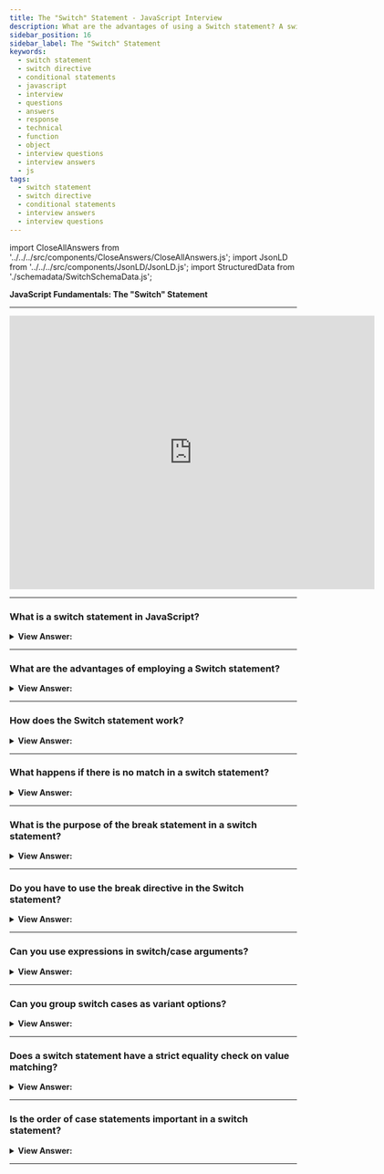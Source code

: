 ```yaml
---
title: The "Switch" Statement - JavaScript Interview
description: What are the advantages of using a Switch statement? A switch statement can replace multiple if checks, it is more descriptive, and easier to read. 
sidebar_position: 16
sidebar_label: The "Switch" Statement
keywords:
  - switch statement
  - switch directive
  - conditional statements
  - javascript
  - interview
  - questions
  - answers
  - response
  - technical
  - function
  - object
  - interview questions
  - interview answers
  - js
tags:
  - switch statement
  - switch directive
  - conditional statements
  - interview answers
  - interview questions
---
```


import CloseAllAnswers from '../../../src/components/CloseAnswers/CloseAllAnswers.js';
import JsonLD from '../../../src/components/JsonLD/JsonLD.js';
import StructuredData from './schemadata/SwitchSchemaData.js';

<JsonLD data={StructuredData} />

<head>
  <title>The Switch Statement | JavaScript Frontend Phone Interview</title>
</head>

**JavaScript Fundamentals: The "Switch" Statement**

---

<div class='videoWrapper'>
<iframe
    width="640"
    height="480"
    src="https://www.youtube.com/embed/Sxjy2d7Ldck"
    frameborder="0"
    allow="autoplay; encrypted-media"
    allowfullscreen
>
</iframe>
</div>

---

<CloseAllAnswers />

### What is a switch statement in JavaScript?

<details>
  <summary><strong>View Answer:</strong></summary>
  <div>
  <div><strong>Interview Response:</strong> A switch statement in JavaScript is a control flow statement that evaluates an expression and executes a specific block of code based on the matched case.
</div><br/>
  </div>
</details>

---

### What are the advantages of employing a Switch statement?

<details>
  <summary><strong>View Answer:</strong></summary>
  <div>
  <div><strong>Interview Response:</strong> A switch statement can replace multiple checks, and it is more descriptive and easier to read. Switch statements improve code readability, provide better performance, simplify complex conditionals, enhance maintainability, and support cleaner syntax.
<br />
  </div><br />
  <div><strong className="codeExample">Code Example:</strong> The SWITCH Statement<br /><br />

  <div></div>

```js
let x = 0;
switch (x) {
  case 0:
    text = 'Off';
    break;
  case 1:
    text = 'On';
    break;
  default:
    text = 'No value found';
}
```

  </div>
  </div>
</details>

---

### How does the Switch statement work?

<details>
  <summary><strong>View Answer:</strong></summary>
  <div>
  <div><strong>Interview Response:</strong> The switch statement works by checking the initial value against the case values. If the initial value equals one of the case values, it stops. An optional default value is used if the switch condition does not equal one of the case values.
</div><br />
  <div><strong className="codeExample">Code Example:</strong> Syntax<br /><br />

  <div></div>

```js
let x = 'value2';

switch(x) {
  case 'value1':  // if (x === 'value1')
    ...
    [break]

  case 'value2':  // if (x === 'value2')
    ...
    [break]

  default:
    ...
    [break]
}
```

  </div>
  </div>
</details>

---

### What happens if there is no match in a switch statement?

<details>
  <summary><strong>View Answer:</strong></summary>
  <div>
  <div><strong>Interview Response:</strong> If no match is found in a switch statement, the code inside the default case executes, if provided. Otherwise, the switch statement exits without action.
  </div><br />
  <div><strong className="codeExample">Code Example:</strong><br /><br />

  <div></div>

Here is an example of a switch statement with and without a default case.

```javascript
let fruit = "apple";

switch (fruit) {
    case "banana":
        console.log("I am a banana.");
        break;
    case "orange":
        console.log("I am an orange.");
        break;
    default:
        console.log("Unknown fruit.");  // This line will execute
}

let vegetable = "carrot";

switch (vegetable) {
    case "potato":
        console.log("I am a potato.");
        break;
    case "tomato":
        console.log("I am a tomato.");
        break;
    // No default case
}

// Output:
// Unknown fruit.
```

In the first `switch` statement, because there's no case for "apple", the `default` case is executed. In the second `switch` statement, because there's no case for "carrot" and no `default` case, the entire `switch` statement is skipped.

  </div>
  </div>
</details>

---

### What is the purpose of the break statement in a switch statement?

<details>
  <summary><strong>View Answer:</strong></summary>
  <div>
  <div><strong>Interview Response:</strong> The `break` statement in a JavaScript `switch` statement is used to prevent the code from running into the next `case` once a match is found and its code has been executed.</div><br/>
  </div>
</details>

---

### Do you have to use the break directive in the Switch statement?

<details>
  <summary><strong>View Answer:</strong></summary>
  <div>
  <div><strong>Interview Response:</strong> No, but we should proceed with caution because the execution continues to the proceeding cases without any checks. We should use the break statement according to the specification.
</div><br />
  <div><strong className="codeExample">Code Example:</strong> An example without break<br /><br />

  <div></div>

```js
let a = 2 + 2;

switch (a) {
  case 3:
    alert('Too small');
  case 4:
    alert('Exactly!');
  case 5:
    alert('Too big');
  default:
    alert("I don't know such values");
}

// Output:
// 'Exactly'
// 'Too Big'
// 'I don't know such values'
```

  </div>
  </div>
</details>

---

### Can you use expressions in switch/case arguments?

<details>
  <summary><strong>View Answer:</strong></summary>
  <div>
  <div><strong>Interview Response:</strong> Yes, it's possible to use expressions as arguments for switch and case statements, as long as they evaluate to a valid constant value or variable for comparison.
</div><br />
  <div><strong className="codeExample">Code Example:</strong><br /><br />

  <div></div>

```js
let a = '1';
let b = 0;

switch (+a) {
  case b + 1:
    console.log('this runs, because +a is 1, exactly equals b+1');
    break;
  default:
    console.log("this doesn't run");
}
// Output: this runs, because +a is 1, exactly equals b+1

//////////////////////////////////////

let a = 10;
let b = 0;

switch (a * 10) {
  case 100:
    console.log('this runs, because +a is 1, exactly equals b+1');
    break;
  default:
    console.log("this doesn't run");
}
// Output: this runs, because a * 10 = 100
```

  </div>
  </div>
</details>

---

### Can you group switch cases as variant options?

<details>
  <summary><strong>View Answer:</strong></summary>
  <div>
  <div><strong>Interview Response:</strong> Yes, you can group switch cases as variant options by stacking case labels without any code or break between them, allowing multiple cases to share a single block.
</div><br />
  <div><strong className="codeExample">Code Example:</strong> For instance, suppose we want the identical code to run for cases 3 and 5.<br /><br />

  <div></div>

```js
let a = 3;

switch (a) {
  case 4:
    alert('Right!');
    break;

  case 3: // (*) grouped two cases
  case 5:
    alert('Wrong!');
    alert("Why don't you take a math class?");
    break;

  default:
    alert('The result is strange. Really.');
}
```

  </div>
  </div>
</details>

---

### Does a switch statement have a strict equality check on value matching?

<details>
  <summary><strong>View Answer:</strong></summary>
  <div>
  <div><strong>Interview Response:</strong> Switch statements use strict equality checks for value matching, meaning both value and type must match for a case to execute. No type coercion occurs during comparison.
</div><br />
  <div><strong className="codeExample">Code Example:</strong><br /><br />

  <div></div>

```js
let arg = prompt('Enter a value?');
switch (arg) {
  case '0':
  case '1':
    alert('One or zero');
    break;

  case '2':
    alert('Two');
    break;

  case 3:
    alert('Never executes!');
    break;
  default:
    alert('An unknown value');
}
```

  </div>
  </div>
</details>

---

### Is the order of case statements important in a switch statement?

<details>
  <summary><strong>View Answer:</strong></summary>
  <div>
  <div><strong>Interview Response:</strong> The order of case statements is important in a switch statement, especially when employing fall-through behavior. Cases are evaluated sequentially, so a matching case found earlier will prevent subsequent cases from being tested, affecting execution and performance.
  </div><br />
  <div><strong className="codeExample">Code Example:</strong><br /><br />

  <div></div>

```javascript
let value = 'apple';

switch (value) {
  case 'apple':
    console.log('Apple');
    break;
  case 'apple':
    console.log('Second Apple');
    break;
  default:
    console.log('Default');
}
```

In this code, the output will be 'Apple'. Even though there's a second case for 'apple', it never gets executed because the first match triggers a `break`, stopping the switch.

  </div>
  </div>
</details>

---
